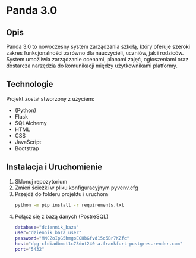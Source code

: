 # Panda 3.0

## Opis
Panda 3.0 to nowoczesny system zarządzania szkołą, który oferuje szeroki zakres funkcjonalności zarówno dla nauczycieli, 
uczniów, jak i rodziców. System umożliwia zarządzanie ocenami, planami zajęć, ogłoszeniami oraz dostarcza narzędzia
do komunikacji między użytkownikami platformy.

## Technologie
Projekt został stworzony z użyciem:
 - (Python)
 - Flask 
 - SQLAlchemy
 - HTML 
 - CSS 
 - JavaScript
 - Bootstrap

## Instalacja i Uruchomienie
1. Sklonuj repozytorium
2. Zmień ścieżki w pliku konfiguracyjnym pyvenv.cfg
3. Przejdź do folderu projektu i uruchom
    ```bash pip 
    python -m pip install -r requirements.txt
4. Połącz się z bazą danych (PostreSQL)
   ```bash pip 
   database="dziennik_baza"
   user="dziennik_baza_user"
   password="MNCZoIpG5hmgoEOHbGfvd15c5Br7KZfc"
   host="dpg-cldiadbmot1c73dot240-a.frankfurt-postgres.render.com"
   port="5432"
